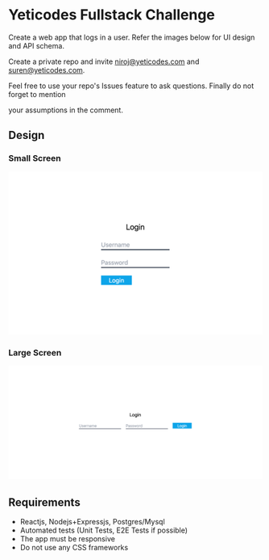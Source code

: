 # Yeticodes Fullstack Challenge

Create a web app that logs in a user. Refer the images below for UI design and API schema.

Create a private repo and invite niroj@yeticodes.com and suren@yeticodes.com.

Feel free to use your repo's Issues feature to ask questions. Finally do not forget to mention

your assumptions in the comment.

## Design
### Small Screen
![Small Screen](small-screen.png?raw=true "Small Screen")

### Large Screen
![Large Screen](large-screen.png?raw=true "Large Screen")

## Requirements
- Reactjs, Nodejs+Expressjs, Postgres/Mysql
- Automated tests (Unit Tests, E2E Tests if possible)
- The app must be responsive
- Do not use any CSS frameworks
